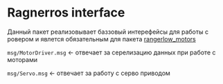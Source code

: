 # Ragnerros interface

Данный пакет реализовывает баззовый интерефейсы для работы с ровером и явлется обязательным для пакета [rangerlow_motors](https://github.com/sipmine/rangerlow_motors)

`msg/MotorDriver.msg` <- отвечает за серелизацию данных при работе с моторами

`msg/Servo.msg`       <- отвечает за работу с серво приводом 
